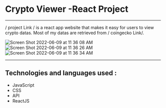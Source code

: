 # Crypto Viewer -React Project
<hr>

/ project Link / is a react app website that makes it easy for users to view crypto datas. Most of my datas are retrieved from / coingecko Link/.

![Screen Shot 2022-06-09 at 11 36 08 AM](https://user-images.githubusercontent.com/101905331/172888159-b4a02c7e-192b-4307-8701-7c890fa46899.png)
![Screen Shot 2022-06-09 at 11 36 26 AM](https://user-images.githubusercontent.com/101905331/172887434-d9fdcfde-d633-4e60-a681-074019fb68ce.png)
![Screen Shot 2022-06-09 at 11 36 34 AM](https://user-images.githubusercontent.com/101905331/172887610-95276ef3-7f31-4b13-b20d-7ea6b2167434.png)

<hr>

## Technologies and languages used :
<ul>
  <li>JavaScript </li>
  <li>CSS </li>
  <li>API</li>
  <li>ReactJS </li>
<ul>


